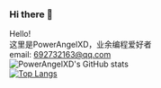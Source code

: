 ### Hi there 👋

<!--
**PowerAngelXD/PowerAngelXD** is a ✨ _special_ ✨ repository because its `README.md` (this file) appears on your GitHub profile.

Here are some ideas to get you started:

- 🔭 I’m currently working on ...
- 🌱 I’m currently learning ...
- 👯 I’m looking to collaborate on ...
- 🤔 I’m looking for help with ...
- 💬 Ask me about ...
- 📫 How to reach me: ...
- 😄 Pronouns: ...
- ⚡ Fun fact: ...
-->
Hello!\
这里是PowerAngelXD，业余编程爱好者\
email: 692732163@qq.com\
![PowerAngelXD's GitHub stats](https://github-readme-stats.vercel.app/api?username=powerangelxd&show_icons=true&theme=aura)\
[![Top Langs](https://github-readme-stats.vercel.app/api/top-langs/?username=powerangelxd&layout=compact&theme=aura)](https://github.com/anuraghazra/github-readme-stats)
